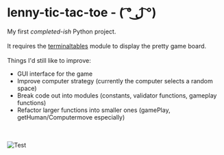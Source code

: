 # lenny-tic-tac-toe - ( ͡° ل͜ ͡°)


My first _completed-ish_ Python project. <br/><br/>
It requires the [terminaltables](https://pypi.org/project/terminaltables/) module to display the pretty game board. <br/><br/>
Things I'd still like to improve:
* GUI interface for the game
* Improve computer strategy (currently the computer selects a random space)
* Break code out into modules (constants, validator functions, gameplay functions)
* Refactor larger functions into smaller ones (gamePlay, getHuman/Computermove especially)

<br/><br/>![Test](https://i.ibb.co/1mBd7R5/Screen-Shot-2021-05-15-at-9-11-57-AM.png)
